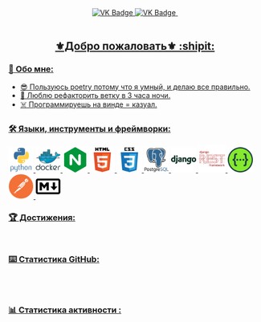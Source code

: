 <div id="badges" align="center">
  <a href="https://vk.com/l1nkcrazy">
    <img src="https://img.shields.io/badge/VK-blue?style=for-the-badge&logo=VK&logoColor=white" alt="VK Badge"/>
  </a>

  <a href= "https://e.mail.ru/inbox/?back=1">
    <img src = "https://img.shields.io/badge/EMAIL-red?style=for-the-badge&logo=Gmail&logoColor=white" alt="VK Badge"/>
    <img src = "https://img.shields.io/codefactor/grade/github/MichailFedyaev/https%3A%2F%2Fgithub.com%2FMichailFedyaev" alt=""/>
</div>

<div id ="viewprof" align="center">
  <img src = "https://komarev.com/ghpvc/?username=MichailFedyaev&style=flat-square" alt ""/>
</div>

<div id="haythere" align="center">
  <h2> ⚜️Добро пожаловать⚜️ :shipit:</h2>
</div>

### :cowboy_hat_face: Обо мне:
- 😎 Пользуюсь poetry потому что я умный, и делаю все правильно.
- 👺 Люблю рефакторить ветку в 3 часа ночи.
- ☠️ Программируешь на винде = казуал.


### 🛠️ Языки, инструменты и фреймворки:
<div>
  <img src="https://github.com/devicons/devicon/blob/master/icons/python/python-original-wordmark.svg" width="50" height="50"/>
  <img src="https://github.com/devicons/devicon/blob/master/icons/docker/docker-original-wordmark.svg" width="50" height="50"/>
  <img src="https://github.com/devicons/devicon/blob/master/icons/nginx/nginx-original.svg" width="50" height="50"/>
  <img src="https://github.com/devicons/devicon/blob/master/icons/html5/html5-original-wordmark.svg" width="50" height="50"/>
  <img src="https://github.com/devicons/devicon/blob/master/icons/css3/css3-original-wordmark.svg" width="50" height="50"/>
  <img src="https://github.com/devicons/devicon/blob/master/icons/postgresql/postgresql-original-wordmark.svg" width="50" height="50"/>
  <img src="https://github.com/devicons/devicon/blob/master/icons/django/django-plain-wordmark.svg" width="50" height="50"/>
  <img src="https://github.com/devicons/devicon/blob/master/icons/djangorest/djangorest-plain.svg" width="55" height="55"/>
  <img src="https://github.com/devicons/devicon/blob/master/icons/swagger/swagger-original.svg" width="50" height="50"/>
  <img src="https://github.com/devicons/devicon/blob/master/icons/postman/postman-original.svg" width="50" height="50"/>
  <img src="https://github.com/devicons/devicon/blob/master/icons/markdown/markdown-original.svg" width="50" height="50"/>
</div>

### 🏆 Достижения:
<div>
    <img src="https://github-profile-trophy.vercel.app/?username=MichailFedyaev" alt=""/>
</div>


### ⌨️ Статистика GitHub:
<div>
  <img src="https://github-readme-stats.vercel.app/api/top-langs/?username=MichailFedyaev" alt=""/><br/>
  <img src="https://github-readme-streak-stats.herokuapp.com/?user=MichailFedyaev&theme=default&hide_border=false" alt=""/>
</div>

### 📊 Статистика активности :
<div>
  <img src="https://github-readme-activity-graph.vercel.app/graph?username=MichailFedyaev&theme=react-dark" alt=""/>
</div>
